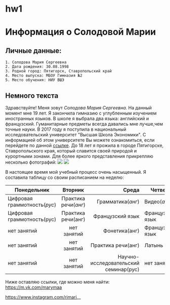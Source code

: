 # hw1
# **Информация о Солодовой Марии**

## Личные данные:
    1. Солодова Мария Сергеевна
    2. Дата рождения: 30.08.1998
    3. Родной город: Пятигорск, Ставропольский край
    4. Место выпуска: МБОУ Гимназия №2
    5. Место обучения: НИУ ВШЭ
    
## Немного текста

Здравствуйте! Меня зовут *Солодова Мария Сергеевна*. На данный момент мне 19 лет. Я закончила гимназию с углубленным изучением иностранных языков. В школе я выбрала два языка: английский и французский. Гуманитарные предметы всегда давались мне лучше,чем точные науки. В 2017 году я поступила в национальный исследовательский университет "Высшая Школа Экономики". С информацией об этом университете Вы можете ознакомиться, если перейдете по данной [ссылке](https://www.hse.ru). До 18 лет я прожила в городе Пятигорске, Ставропольского края, который славится своей природой и курортными зонами. Для более яркого представления прикрепляю несколько фотографий: ![](http://makulaturatorg.ru/wp-content/uploads/2016/12/Pyatigorsk-na-fone-Beshtau2.jpg) ![](http://www.turcalendar.ru/articles/images/pyatigorsk/_big_pyatigorsk_10.jpg) 

В настоящее время мой учебный процесс очень насыщенный. Я составила таблицу со своим расписанием на неделю:

Понедельник|Вторник|Среда|Четверг|Пятница
---|:---:|---:|---|:---:
|Цифровая граммотность(*рус*)|Практика речи(*анг*)|Грамматика(*анг*)|Видео(*анг*)|Практика речи(*анг*)
|Цифровая граммотность(рус)|Практика речи(анг)|Французский язык|Французский язык|Литература Великобритании(анг)
|нет занятий|нет занятий|Фонетика(анг)|Французский язык|Литература Великобритании(анг)
|нет занятий|нет занятий|Практика речи(анг)|Латынь|нет занятий
|нет занятий|нет занятий|Научно-исследовательский семинар(рус)|нет занятий|нет занятий

Ниже оставляю ссылки, где можно меня найти:
https://m.vk.com/marymaa 

https://www.instagram.com/rimari__
